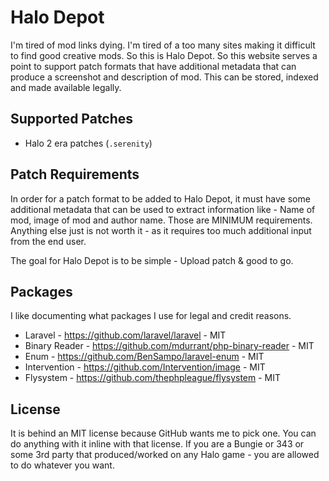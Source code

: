 # Halo Depot

I'm tired of mod links dying. I'm tired of a too many sites making it difficult to find good creative mods. So this is
Halo Depot. So this website serves a point to support patch formats that have additional metadata that can produce
a screenshot and description of mod. This can be stored, indexed and made available legally.

## Supported Patches

 * Halo 2 era patches (`.serenity`)
 
## Patch Requirements

 In order for a patch format to be added to Halo Depot, it must have some additional metadata that can be used to
 extract information like - Name of mod, image of mod and author name. Those are MINIMUM requirements. Anything else 
 just is not worth it - as it requires too much additional input from the end user.
 
 The goal for Halo Depot is to be simple - Upload patch & good to go.
 
## Packages

 I like documenting what packages I use for legal and credit reasons.
 
 * Laravel - https://github.com/laravel/laravel - MIT
 * Binary Reader - https://github.com/mdurrant/php-binary-reader - MIT
 * Enum - https://github.com/BenSampo/laravel-enum - MIT
 * Intervention - https://github.com/Intervention/image - MIT
 * Flysystem - https://github.com/thephpleague/flysystem - MIT
 
## License

 It is behind an MIT license because GitHub wants me to pick one. You can do anything with it inline with that license.
 If you are a Bungie or 343 or some 3rd party that produced/worked on any Halo game - you are allowed to do whatever
 you want.
